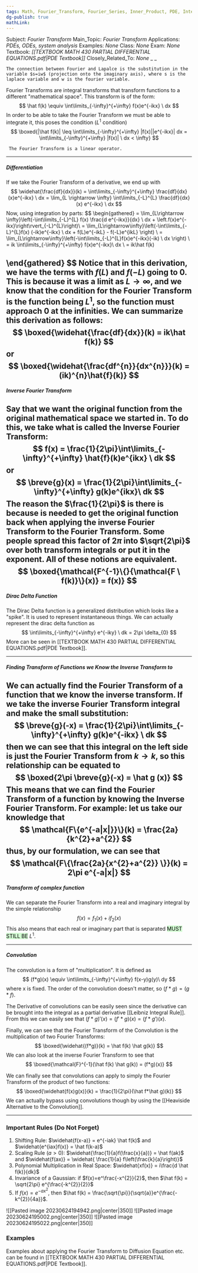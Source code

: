 ```yaml
---
tags: Math, Fourier_Transform, Fourier_Series, Inner_Product, PDE, Integrals, technique 
dg-publish: true
mathLink: 
---
```

Subject: _Fourier Transform_
Main\_Topic: _Fourier Transform_
Applications: _PDEs, ODEs, system analysis_
Examples: _None_
Class: _None_
Exam: _None_
Textbook: _[[TEXTBOOK MATH 430 PARTIAL DIFFERENTIAL EQUATIONS.pdf|PDE Textbook]]_
Closely\_Related\_To: _None_
_
_

```ad-note
The connection between Fourier and Lapalce is the substitution in the variable $s=iw$ (projection onto the imaginary axis), where s is the laplace variable and w is the fourier variable. 
```

Fourier Transforms are integral transforms that transform functions to a different "mathematical space". This transform is of the form:
$$
\hat f(k) \equiv \int\limits_{-\infty}^{+\infty} f(x)e^{-ikx} \ dx
$$
In order to be able to take the Fourier Transform we must be able to integrate it, this poses the condition ($L^{1}$ condition)
$$
\boxed{|\hat f(k)| \leq \int\limits_{-\infty}^{+\infty} |f(x)||e^{-ikx}| dx = \int\limits_{-\infty}^{+\infty} |f(x)| \ dx < \infty}
$$

```ad-note
 The Fourier Transform is a linear operator. 
```
---
##### Differentiation
If we take the Fourier Transform of a derivative, we end up with 
$$
\widehat{\frac{df}{dx}}(k) = \int\limits_{-\infty}^{+\infty} \frac{df}{dx}(x)e^{-ikx} \ dx = \lim_{L \rightarrow \infty} \int\limits_{-L}^{L} \frac{df}{dx}(x) e^{-ikx} \ dx
$$
Now, using integration by parts:
$$
\begin{gathered}
 = \lim_{L\rightarrow \infty}\left(-\int\limits_{-L}^{L} f(x) \frac{d e^{-ikx}}{dx} \ dx + \left.f(x)e^{-ikx}\right\rvert_{-L}^{L}\right)\\
 = \lim_{L\rightarrow\infty}\left(-\int\limits_{-L}^{L}f(x) (-ik)e^{-ikx} \ dx + f(L)e^{-ikL} - f(-L)e^{ikL} \right) \\
 = \lim_{L\rightarrow\infty}\left(-\int\limits_{-L}^{L}f(x)e^{-ikx}(-ik) \ dx \right)  \\
 = ik \int\limits_{-\infty}^{+\infty} f(x)e^{-ikx}\ dx \\
 = ik\hat f(k)   

\end{gathered}
$$
Notice that in this derivation, we have the terms with $f(L)$ and $f(-L)$ going to $0$. This is because it was a limit as $L\rightarrow\infty$, and we know that the condition for the Fourier Transform is the function being $L^{1}$, so the function must approach $0$ at the infinities.  We can summarize this derivation as follows:
$$
\boxed{\widehat{\frac{df}{dx}}(k) = ik\hat f(k)}
$$
or 
$$
\boxed{\widehat{\frac{df^{n}}{dx^{n}}}(k) = (ik)^{n}\hat{f}(k)}
$$
---
##### Inverse Fourier Transform
Say that we want the original function from the original mathematical space we started in. To do this, we take what is called the Inverse Fourier Transform:
$$
f(x) = \frac{1}{2\pi}\int\limits_{-\infty}^{+\infty} \hat{f}(k)e^{ikx} \ dk
$$
or
$$
\breve{g}(x) = \frac{1}{2\pi}\int\limits_{-\infty}^{+\infty} g(k)e^{ikx}\ dk
$$
The reason the $\frac{1}{2\pi}$ is there is because is needed to get the original function back when applying the inverse Fourier Transform to the Fourier Transform. Some people spread this factor of $2\pi$ into $\sqrt{2\pi}$ over both transform integrals or put it in the exponent. All of these notions are equivalent.
$$
\boxed{\mathcal{F^{-1}\{}{\mathcal{F \ f(k)}\}(x)} = f(x)} 
$$
---
##### Dirac Delta Function
The Dirac Delta function is a generalized distribution which looks like a "spike". It is used to represent instantaneous things. We can actually represent the dirac delta function as 
$$
\int\limits_{-\infty}^{+\infty} e^{-iky} \ dk = 2\pi \delta_{0}
$$
More can be seen in [[TEXTBOOK MATH 430 PARTIAL DIFFERENTIAL EQUATIONS.pdf|PDE Textbook]].

---
##### Finding Transform of Functions we Know the Inverse Transform to
We can actually find the Fourier Transform of a function that we know the inverse transform. If we take the inverse Fourier Transform integral and make the small substitution:
$$
\breve{g}(-x) = \frac{1}{2\pi}\int\limits_{-\infty}^{+\infty} g(k)e^{-ikx} \ dk 
$$
then we can see that this integral on the left side is just the Fourier Transform from $k\rightarrow k$, so this relationship can be equated to 
$$
\boxed{2\pi \breve{g}(-x) = \hat g (x)}
$$
This means that we can find the Fourier Transform of a function by knowing the Inverse Fourier Transform. For example: let us take our knowledge that 
$$
\mathcal{F\{e^{-a|x|}}\}(k) = \frac{2a}{k^{2}+a^{2}}
$$
thus, by our formulation, we can see that 
$$
\mathcal{F\{\frac{2a}{x^{2}+a^{2}}  \}}(k) = 2\pi e^{-a|x|} 
$$
---
##### Transform of complex function
We can separate the Fourier Transform into a real and imaginary integral by the simple relationship
$$
f(x) = f_{1}(x)+if_{2}(x)
$$
This also means that each real or imaginary part that is separated <mark style="background: #BBFABBA6;">MUST STILL BE</mark> $L^{1}$. 

---
##### Convolution
The convolution is a form of "multiplication". It is defined as 
$$
(f*g)(x) \equiv \int\limits_{-\infty}^{+\infty} f(x-y)g(y)\ dy
$$
where x is fixed. The order of the convolution doesn't matter, so $(f*g) = (g*f)$.

The Derivative of convolutions can be easily seen since the derivative can be brought into the integral as a partial derivative [[Leibniz Integral Rule]]. From this we can easily see that $(f*g)'(x) = (f'*g)(x) = (f*g')(x)$. 

Finally, we can see that the Fourier Transform of the Convolution is the multiplication of two Fourier Transforms:
$$
\boxed{\widehat{(f*g)}(k) = \hat f(k) \hat g(k)}
$$
We can also look at the inverse Fourier Transform to see that 
$$
\boxed{\mathcal{F}^{-1}(\hat f(k) \hat g(k)) = (f*g)(x)}
$$

We can finally see that convolutions can apply to simply the Fourier Transform of the product of two functions:
$$
\boxed{\widehat{f(x)g(x)}(k) = \frac{1}{2\pi}(\hat f*\hat g)(k)}
$$
We can actually bypass using convolutions though by using the [[Heaviside Alternative to the Convolution]].

---
### Important Rules (Do Not Forget)
1. Shifting Rule: $\widehat{f(x-a)} = e^{-iak} \hat f(k)$ and $\widehat{e^{iax}f(x)} = \hat f(k-a)$ 
2. Scaling Rule ($a>0)$: $\widehat{\frac{1}{a}f(\frac{x}{a})} = \hat f(ak)$  and  $\widehat{f(ax)} = \widehat{ \frac{1}{a} f\left(\frac{k}{a}\right)}$ 
3. Polynomial Multiplication in Real Space: $\widehat{xf(x)} = i\frac{d \hat f(k)}{dk}$ 
4. Invariance of a Gaussian: if $f(x)=e^\frac{-x^{2}}{2}$, then $\hat f(k) = \sqrt{2\pi} e^{\frac{-k^{2}}{2}}$
5. If $f(x)=e^{-ax^{2}},$ then $\hat f(k) = \frac{\sqrt{\pi}}{\sqrt{a}}e^{\frac{-k^{2}}{4a}}$.  


![[Pasted image 20230624194942.png|center|350]]
![[Pasted image 20230624195002.png|center|350]]
![[Pasted image 20230624195022.png|center|350]]


### Examples
Examples about applying the Fourier Transform to Diffusion Equation etc. can be found in [[TEXTBOOK MATH 430 PARTIAL DIFFERENTIAL EQUATIONS.pdf|PDE Textbook]].